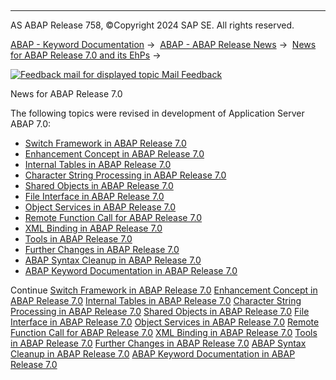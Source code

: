   

* * *

AS ABAP Release 758, ©Copyright 2024 SAP SE. All rights reserved.

[ABAP - Keyword Documentation](javascript:call_link\('abenabap.htm'\)) →  [ABAP - ABAP Release News](javascript:call_link\('abennews.htm'\)) →  [News for ABAP Release 7.0 and its EhPs](javascript:call_link\('abennews-70_ehps.htm'\)) → 

 [![](Mail.gif?object=Mail.gif "Feedback mail for displayed topic") Mail Feedback](mailto:f1_help@sap.com?subject=Feedback%20on%20ABAP%20Documentation&body=Document:%20News%20for%20ABAP%20Release%207.0%2C%20ABENNEWS-70%2C%20758%0D%0A%0D%0AError:%0D%0A%0D%0A%0D%0A%0D%0ASuggestion%20for%20improvement:)

News for ABAP Release 7.0

The following topics were revised in development of Application Server ABAP 7.0:

-   [Switch Framework in ABAP Release 7.0](javascript:call_link\('abennews-70-sfw.htm'\))
-   [Enhancement Concept in ABAP Release 7.0](javascript:call_link\('abennews-70-enhancement.htm'\))
-   [Internal Tables in ABAP Release 7.0](javascript:call_link\('abennews-70-tabellen.htm'\))
-   [Character String Processing in ABAP Release 7.0](javascript:call_link\('abennews-70-regex.htm'\))
-   [Shared Objects in ABAP Release 7.0](javascript:call_link\('abennews-70-shared_objects.htm'\))
-   [File Interface in ABAP Release 7.0](javascript:call_link\('abennews-70-dataset.htm'\))
-   [Object Services in ABAP Release 7.0](javascript:call_link\('abennews-700-object_services.htm'\))
-   [Remote Function Call for ABAP Release 7.0](javascript:call_link\('abennews-70-rfc.htm'\))
-   [XML Binding in ABAP Release 7.0](javascript:call_link\('abennews-70-xml.htm'\))
-   [Tools in ABAP Release 7.0](javascript:call_link\('abennews-700-tools.htm'\))
-   [Further Changes in ABAP Release 7.0](javascript:call_link\('abennews-700-others.htm'\))
-   [ABAP Syntax Cleanup in ABAP Release 7.0](javascript:call_link\('abennews-70-cleanup.htm'\))
-   [ABAP Keyword Documentation in ABAP Release 7.0](javascript:call_link\('abennews-70-docu.htm'\))

Continue
[Switch Framework in ABAP Release 7.0](javascript:call_link\('abennews-70-sfw.htm'\))
[Enhancement Concept in ABAP Release 7.0](javascript:call_link\('abennews-70-enhancement.htm'\))
[Internal Tables in ABAP Release 7.0](javascript:call_link\('abennews-70-tabellen.htm'\))
[Character String Processing in ABAP Release 7.0](javascript:call_link\('abennews-70-regex.htm'\))
[Shared Objects in ABAP Release 7.0](javascript:call_link\('abennews-70-shared_objects.htm'\))
[File Interface in ABAP Release 7.0](javascript:call_link\('abennews-70-dataset.htm'\))
[Object Services in ABAP Release 7.0](javascript:call_link\('abennews-700-object_services.htm'\))
[Remote Function Call for ABAP Release 7.0](javascript:call_link\('abennews-70-rfc.htm'\))
[XML Binding in ABAP Release 7.0](javascript:call_link\('abennews-70-xml.htm'\))
[Tools in ABAP Release 7.0](javascript:call_link\('abennews-700-tools.htm'\))
[Further Changes in ABAP Release 7.0](javascript:call_link\('abennews-700-others.htm'\))
[ABAP Syntax Cleanup in ABAP Release 7.0](javascript:call_link\('abennews-70-cleanup.htm'\))
[ABAP Keyword Documentation in ABAP Release 7.0](javascript:call_link\('abennews-70-docu.htm'\))